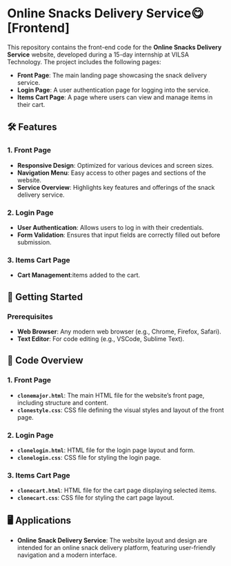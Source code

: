 # Online Snacks Delivery Service😋 [Frontend]

This repository contains the front-end code for the **Online Snacks Delivery Service** website, developed during a 15-day internship at VILSA Technology. The project includes the following pages:

- **Front Page**: The main landing page showcasing the snack delivery service.
- **Login Page**: A user authentication page for logging into the service.
- **Items Cart Page**: A page where users can view and manage items in their cart.

## 🛠 Features

### 1. **Front Page**
- **Responsive Design**: Optimized for various devices and screen sizes.
- **Navigation Menu**: Easy access to other pages and sections of the website.
- **Service Overview**: Highlights key features and offerings of the snack delivery service.

### 2. **Login Page**
- **User Authentication**: Allows users to log in with their credentials.
- **Form Validation**: Ensures that input fields are correctly filled out before submission.

### 3. **Items Cart Page**
- **Cart Management**:items added to the cart.


## 🚀 Getting Started

### Prerequisites
- **Web Browser**: Any modern web browser (e.g., Chrome, Firefox, Safari).
- **Text Editor**: For code editing (e.g., VSCode, Sublime Text).

## 📄 Code Overview

### 1. **Front Page**
- **`clonemajor.html`**: The main HTML file for the website’s front page, including structure and content.
- **`clonestyle.css`**: CSS file defining the visual styles and layout of the front page.

### 2. **Login Page**
- **`clonelogin.html`**: HTML file for the login page layout and form.
- **`clonelogin.css`**: CSS file for styling the login page.

### 3. **Items Cart Page**
- **`clonecart.html`**: HTML file for the cart page displaying selected items.
- **`clonecart.css`**: CSS file for styling the cart page layout.

## 🖥️ Applications

- **Online Snack Delivery Service**: The website layout and design are intended for an online snack delivery platform, featuring user-friendly navigation and a modern interface.
